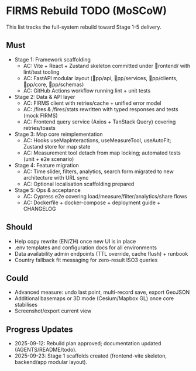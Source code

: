 # FIRMS Rebuild TODO (MoSCoW)

This list tracks the full-system rebuild toward Stage 1-5 delivery.

## Must
- Stage 1: Framework scaffolding
  - AC: Vite + React + Zustand skeleton committed under rontend/ with lint/test tooling
  - AC: FastAPI modular layout (pp/api, pp/services, pp/clients, pp/core, pp/schemas)
  - AC: GitHub Actions workflow running lint + unit tests
- Stage 2: Data & API layer
  - AC: FIRMS client with retries/cache + unified error model
  - AC: /fires & /fires/stats rewritten with typed responses and tests (mock FIRMS)
  - AC: Frontend query service (Axios + TanStack Query) covering retries/toasts
- Stage 3: Map core reimplementation
  - AC: Hooks useMapInteractions, useMeasureTool, useAutoFit; Zustand store for map state
  - AC: Measurement tool detach from map locking; automated tests (unit + e2e scenario)
- Stage 4: Feature migration
  - AC: Time slider, filters, analytics, search form migrated to new architecture with URL sync
  - AC: Optional localisation scaffolding prepared
- Stage 5: Ops & acceptance
  - AC: Cypress e2e covering load/measure/filter/analytics/share flows
  - AC: Dockerfile + docker-compose + deployment guide + CHANGELOG

## Should
- Help copy rewrite (EN/ZH) once new UI is in place
- .env templates and configuration docs for all environments
- Data availability admin endpoints (TTL override, cache flush) + runbook
- Country fallback fit messaging for zero-result ISO3 queries

## Could
- Advanced measure: undo last point, multi-record save, export GeoJSON
- Additional basemaps or 3D mode (Cesium/Mapbox GL) once core stabilises
- Screenshot/export current view

## Progress Updates
- 2025-09-12: Rebuild plan approved; documentation updated (AGENTS/README/todo).
- 2025-09-23: Stage 1 scaffolds created (frontend-vite skeleton, backend/app modular layout).
